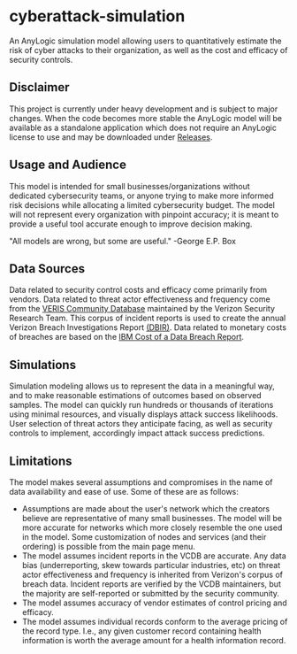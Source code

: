 # cyberattack-simulation
An AnyLogic simulation model allowing users to quantitatively estimate the risk of cyber attacks to their organization, as well as the cost and efficacy of security controls.

## Disclaimer
This project is currently under heavy development and is subject to major changes. When the code becomes more stable the AnyLogic model will be available as a standalone application which does not require an AnyLogic license to use and may be downloaded under [Releases](https://github.com/gjhami/cyberattack-simulation/releases).

## Usage and Audience
This model is intended for small businesses/organizations without dedicated cybersecurity teams, or anyone trying to make more informed risk decisions while allocating a limited cybersecurity budget. The model will not represent every organization with pinpoint accuracy; it is meant to provide a useful tool accurate enough to improve decision making.

"All models are wrong, but some are useful." -George E.P. Box 

## Data Sources
Data related to security control costs and efficacy come primarily from vendors.
Data related to threat actor effectiveness and frequency come from the [VERIS Community Database](https://github.com/vz-risk/VCDB) maintained by the Verizon Security Research Team. This corpus of incident reports is used to create the annual Verizon Breach Investigations Report [(DBIR)](https://www.verizon.com/business/resources/reports/dbir/).
Data related to monetary costs of breaches are based on the [IBM Cost of a Data Breach Report](https://www.ibm.com/security/data-breach).

## Simulations
 Simulation modeling allows us to represent the data in a meaningful way, and to make reasonable estimations of outcomes based on observed samples. The model can quickly run hundreds or thousands of iterations using minimal resources, and visually displays attack success likelihoods. User selection of threat actors they anticipate facing, as well as security controls to implement, accordingly impact attack success predictions.

## Limitations
The model makes several assumptions and compromises in the name of data availability and ease of use. Some of these are as follows:
- Assumptions are made about the user's network which the creators believe are representative of many small businesses. The model will be more accurate for networks which more closely resemble the one used in the model. Some customization of nodes and services (and their ordering) is possible from the main page menu.
- The model assumes incident reports in the VCDB are accurate. Any data bias (underreporting, skew towards particular industries, etc) on threat actor effectiveness and frequency is inherited from Verizon's corpus of breach data. Incident reports are verified by the VCDB maintainers, but the majority are self-reported or submitted by the security community.
- The model assumes accuracy of vendor estimates of control pricing and efficacy.
- The model assumes individual records conform to the average pricing of the record type. I.e., any given customer record containing health information is worth the average amount for a health information record.
